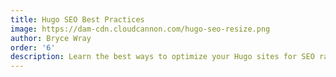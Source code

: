 ```yaml
---
title: Hugo SEO Best Practices
image: https://dam-cdn.cloudcannon.com/hugo-seo-resize.png
author: Bryce Wray
order: '6'
description: Learn the best ways to optimize your Hugo sites for SEO ranking.
---
```


